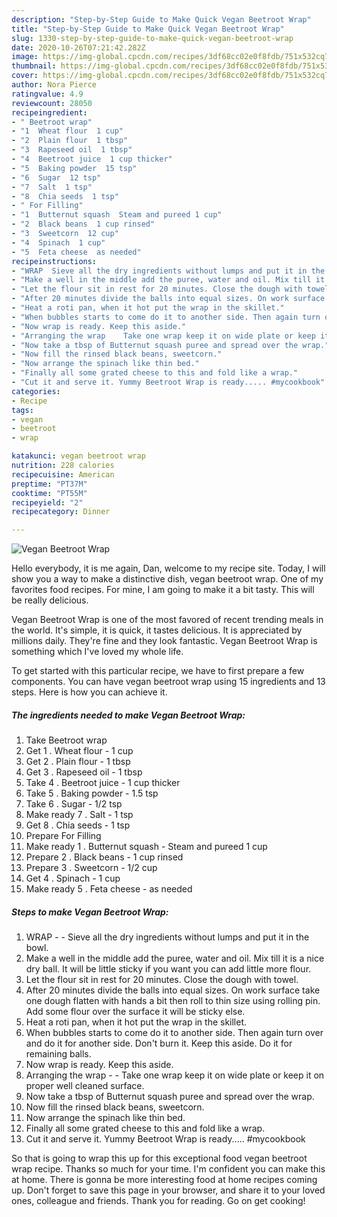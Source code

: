 ```yaml
---
description: "Step-by-Step Guide to Make Quick Vegan Beetroot Wrap"
title: "Step-by-Step Guide to Make Quick Vegan Beetroot Wrap"
slug: 1330-step-by-step-guide-to-make-quick-vegan-beetroot-wrap
date: 2020-10-26T07:21:42.282Z
image: https://img-global.cpcdn.com/recipes/3df68cc02e0f8fdb/751x532cq70/vegan-beetroot-wrap-recipe-main-photo.jpg
thumbnail: https://img-global.cpcdn.com/recipes/3df68cc02e0f8fdb/751x532cq70/vegan-beetroot-wrap-recipe-main-photo.jpg
cover: https://img-global.cpcdn.com/recipes/3df68cc02e0f8fdb/751x532cq70/vegan-beetroot-wrap-recipe-main-photo.jpg
author: Nora Pierce
ratingvalue: 4.9
reviewcount: 28050
recipeingredient:
- " Beetroot wrap"
- "1  Wheat flour  1 cup"
- "2  Plain flour  1 tbsp"
- "3  Rapeseed oil  1 tbsp"
- "4  Beetroot juice  1 cup thicker"
- "5  Baking powder  15 tsp"
- "6  Sugar  12 tsp"
- "7  Salt  1 tsp"
- "8  Chia seeds  1 tsp"
- " For Filling"
- "1  Butternut squash  Steam and pureed 1 cup"
- "2  Black beans  1 cup rinsed"
- "3  Sweetcorn  12 cup"
- "4  Spinach  1 cup"
- "5  Feta cheese  as needed"
recipeinstructions:
- "WRAP  Sieve all the dry ingredients without lumps and put it in the bowl."
- "Make a well in the middle add the puree, water and oil. Mix till it is a nice dry ball. It will be little sticky if you want you can add little more flour."
- "Let the flour sit in rest for 20 minutes. Close the dough with towel."
- "After 20 minutes divide the balls into equal sizes. On work surface take one dough flatten with hands a bit then roll to thin size using rolling pin. Add some flour over the surface it will be sticky else."
- "Heat a roti pan, when it hot put the wrap in the skillet."
- "When bubbles starts to come do it to another side. Then again turn over and do it for another side. Don&#39;t burn it. Keep this aside. Do it for remaining balls."
- "Now wrap is ready. Keep this aside."
- "Arranging the wrap    Take one wrap keep it on wide plate or keep it on proper well cleaned surface."
- "Now take a tbsp of Butternut squash puree and spread over the wrap."
- "Now fill the rinsed black beans, sweetcorn."
- "Now arrange the spinach like thin bed."
- "Finally all some grated cheese to this and fold like a wrap."
- "Cut it and serve it. Yummy Beetroot Wrap is ready..... #mycookbook"
categories:
- Recipe
tags:
- vegan
- beetroot
- wrap

katakunci: vegan beetroot wrap 
nutrition: 228 calories
recipecuisine: American
preptime: "PT37M"
cooktime: "PT55M"
recipeyield: "2"
recipecategory: Dinner

---
```



![Vegan Beetroot Wrap](https://img-global.cpcdn.com/recipes/3df68cc02e0f8fdb/751x532cq70/vegan-beetroot-wrap-recipe-main-photo.jpg)

Hello everybody, it is me again, Dan, welcome to my recipe site. Today, I will show you a way to make a distinctive dish, vegan beetroot wrap. One of my favorites food recipes. For mine, I am going to make it a bit tasty. This will be really delicious.

Vegan Beetroot Wrap is one of the most favored of recent trending meals in the world. It's simple, it is quick, it tastes delicious. It is appreciated by millions daily. They're fine and they look fantastic. Vegan Beetroot Wrap is something which I've loved my whole life.




To get started with this particular recipe, we have to first prepare a few components. You can have vegan beetroot wrap using 15 ingredients and 13 steps. Here is how you can achieve it.

<!--inarticleads1-->

##### The ingredients needed to make Vegan Beetroot Wrap:

1. Take  Beetroot wrap
1. Get 1 . Wheat flour - 1 cup
1. Get 2 . Plain flour - 1 tbsp
1. Get 3 . Rapeseed oil - 1 tbsp
1. Take 4 . Beetroot juice - 1 cup thicker
1. Take 5 . Baking powder - 1.5 tsp
1. Take 6 . Sugar - 1/2 tsp
1. Make ready 7 . Salt - 1 tsp
1. Get 8 . Chia seeds - 1 tsp
1. Prepare  For Filling
1. Make ready 1 . Butternut squash - Steam and pureed 1 cup
1. Prepare 2 . Black beans - 1 cup rinsed
1. Prepare 3 . Sweetcorn - 1/2 cup
1. Get 4 . Spinach - 1 cup
1. Make ready 5 . Feta cheese - as needed




<!--inarticleads2-->

##### Steps to make Vegan Beetroot Wrap:

1. WRAP -  - Sieve all the dry ingredients without lumps and put it in the bowl.
1. Make a well in the middle add the puree, water and oil. Mix till it is a nice dry ball. It will be little sticky if you want you can add little more flour.
1. Let the flour sit in rest for 20 minutes. Close the dough with towel.
1. After 20 minutes divide the balls into equal sizes. On work surface take one dough flatten with hands a bit then roll to thin size using rolling pin. Add some flour over the surface it will be sticky else.
1. Heat a roti pan, when it hot put the wrap in the skillet.
1. When bubbles starts to come do it to another side. Then again turn over and do it for another side. Don&#39;t burn it. Keep this aside. Do it for remaining balls.
1. Now wrap is ready. Keep this aside.
1. Arranging the wrap  -   - Take one wrap keep it on wide plate or keep it on proper well cleaned surface.
1. Now take a tbsp of Butternut squash puree and spread over the wrap.
1. Now fill the rinsed black beans, sweetcorn.
1. Now arrange the spinach like thin bed.
1. Finally all some grated cheese to this and fold like a wrap.
1. Cut it and serve it. Yummy Beetroot Wrap is ready..... #mycookbook




So that is going to wrap this up for this exceptional food vegan beetroot wrap recipe. Thanks so much for your time. I'm confident you can make this at home. There is gonna be more interesting food at home recipes coming up. Don't forget to save this page in your browser, and share it to your loved ones, colleague and friends. Thank you for reading. Go on get cooking!
